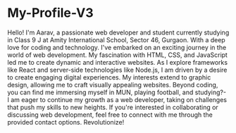 # My-Profile-V3

Hello! I'm Aarav, a passionate web developer and student currently studying in Class 9 J at Amity International School, Sector 46, Gurgaon. With a deep love for coding and technology.
I've embarked on an exciting journey in the world of web development.
My fascination with HTML, CSS, and JavaScript led me to create dynamic and interactive websites.
As I explore frameworks like React and server-side technologies like Node.js, I am driven by a desire to create engaging digital experiences.
My interests extend to graphic design, allowing me to craft visually appealing websites.
Beyond coding, you can find me immersing myself in MUN, playing football, and studying?-
I am eager to continue my growth as a web developer, taking on challenges that push my skills to new heights.
If you're interested in collaborating or discussing web development, feel free to connect with me through the provided contact options. Revolutionize!